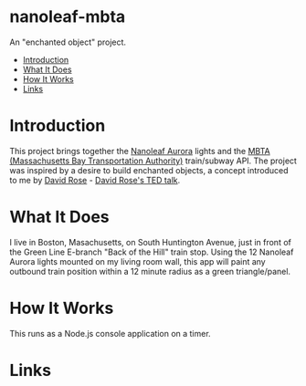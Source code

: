 # nanoleaf-mbta
An "enchanted object" project.

- [Introduction](#introduction)
- [What It Does](#what-it-does)
- [How It Works](#how-it-works)
- [Links](#links)

# Introduction
This project brings together the [Nanoleaf Aurora](https://nanoleaf.me/en/) lights and the [MBTA (Massachusetts Bay Transportation Authority)](https://www.mbta.com/) train/subway API. The project was inspired by a desire to build enchanted objects, a concept introduced to me by [David Rose](https://enchantedobjects.com/) - [David Rose's TED talk](https://www.youtube.com/watch?v=I_AhhhcceXk).

# What It Does
I live in Boston, Masachusetts, on South Huntington Avenue, just in front of the Green Line E-branch "Back of the Hill" train stop.  Using the 12 Nanoleaf Aurora lights mounted on my living room wall, this app will paint any outbound train position within a 12 minute radius as a green triangle/panel.

# How It Works
This runs as a Node.js console application on a timer.

# Links
